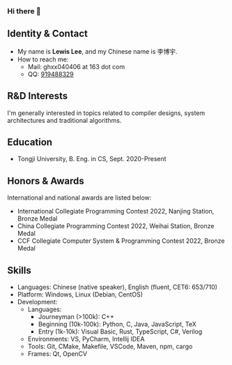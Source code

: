 ### Hi there 👋

<!--
**CrackLewis/CrackLewis** is a ✨ _special_ ✨ repository because its `README.md` (this file) appears on your GitHub profile.

Here are some ideas to get you started:

- 🔭 I’m currently working on ...
- 🌱 I’m currently learning ...
- 👯 I’m looking to collaborate on ...
- 🤔 I’m looking for help with ...
- 💬 Ask me about ...
- 📫 How to reach me: [ghxx040406@163.com](mailto://ghxx040406@163.com)
- ⚡ Fun fact: ...
-->

## Identity & Contact

- My name is **Lewis Lee**, and my Chinese name is 李博宇.
- How to reach me:
  - Mail: ghxx040406 at 163 dot com
  - QQ: <a href="http://wpa.qq.com/msgrd?v=3&uin=919488329&site=qq&menu=yes">919488329</a>

## R&D Interests

I'm generally interested in topics related to compiler designs, system architectures and traditional algorithms.

## Education

- Tongji University, B. Eng. in CS, Sept. 2020-Present

## Honors & Awards

International and national awards are listed below:

- International Collegiate Programming Contest 2022, Nanjing Station, Bronze Medal
- China Collegiate Programming Contest 2022, Weihai Station, Bronze Medal
- CCF Collegiate Computer System & Programming Contest 2022, Bronze Medal

## Skills

- Languages: Chinese (native speaker), English (fluent, CET6: 653/710)
- Platform: Windows, Linux (Debian, CentOS)
- Development:
  - Languages:
    - Journeyman (>100k): C++
    - Beginning (10k-100k): Python, C, Java, JavaScript, TeX
    - Entry (1k-10k): Visual Basic, Rust, TypeScript, C#, Verilog
  - Environments: VS, PyCharm, Intellij IDEA
  - Tools: Git, CMake, Makefile, VSCode, Maven, npm, cargo
  - Frames: Qt, OpenCV
